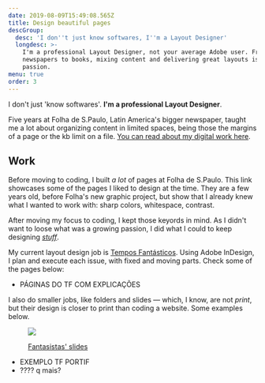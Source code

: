 ```yaml
---
date: 2019-08-09T15:49:08.565Z
title: Design beautiful pages
descGroup:
  desc: 'I don''t just know softwares, I''m a Layout Designer'
  longdesc: >-
    I'm a professional Layout Designer, not your average Adobe user. From
    newspapers to books, mixing content and delivering great layouts is my
    passion.
menu: true
order: 3
---
```

I don't just 'know softwares'. **I'm a professional Layout Designer**.

Five years at Folha de S.Paulo, Latin America's bigger newspaper, taught me a lot about organizing content in limited spaces, being those the margins of a page or the kb limit on a file. [You can read about my digital work here](/websites).

## Work

Before moving to coding, I built *a lot* of pages at Folha de S.Paulo. This link showcases some of the pages I liked to design at the time. They are a few years old, before Folha's new graphic project, but show that I already knew what I wanted to work with: sharp colors, whitespace, contrast.

After moving my focus to coding, I kept those keyords in mind. As I didn't want to loose what was a growing passion, I did what I could to keep designing [*stuff*](/about).

My current layout design job is [Tempos Fantásticos](/tf). Using Adobe InDesign, I plan and execute each issue, with fixed and moving parts. Check some of the pages below:

- PÁGINAS DO TF COM EXPLICAÇÕES

I also do smaller jobs, like folders and slides — which, I know, are not *print*, but their design is closer to print than coding a website. Some examples below.

<figure>

![](/assets/fantasistas1.jpg)

[Fantasistas' slides](/portfolio/fantasistas)

</figure>

<!-- <figure>

![]()

[Tempos Fantásticos' portfolio](/)

</figure> -->

- EXEMPLO TF PORTIF
- ???? q mais?